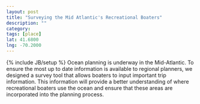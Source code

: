 ```yaml
---
layout: post
title: "Surveying the Mid Atlantic's Recreational Boaters"
description: ""
category: 
tags: [place]
lat: 41.6800
lng: -70.2000
---
```

{% include JB/setup %}
Ocean planning is underway in the Mid-Atlantic. To ensure the most up to date information is available to regional planners, we designed a survey tool that allows boaters to input important trip information. This information will provide a better understanding of where recreational boaters use the ocean and ensure that these areas are incorporated into the planning process.